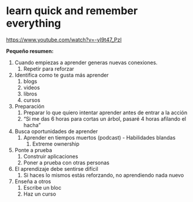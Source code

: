 # learn quick and remember everything

https://www.youtube.com/watch?v=-yI9t47_PzI

**Pequeño resumen:**

1. Cuando empiezas a aprender generas nuevas conexiones.
   1. Repetir para reforzar
2. Identifica como te gusta más aprender
   1. blogs
   2. videos
   3. libros
   4. cursos
3. Preparación
   1. Preparar lo que quiero intentar aprender antes de entrar a la acción
   2. “Si me das 6 horas para cortas un árbol, pasaré 4 horas afilando el hacha”
4. Busca oportunidades de aprender
   1. Aprender en tiempos muertos (podcast) - Habilidades blandas
      1. Extreme ownership
5. Ponte a prueba
   1. Construir aplicaciones
   2. Poner a prueba con otras personas
6. El aprendizaje debe sentirse difícil
   1. Si haces lo mismos estás reforzando, no aprendiendo nada nuevo
7. Enseña a otros
   1. Escribe un bloc
   2. Haz un curso
